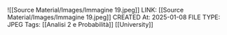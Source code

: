 ![[Source Material/Images/Immagine 19.jpeg]]
LINK: [[Source Material/Images/Immagine 19.jpeg]]
CREATED At: 2025-01-08
FILE TYPE: JPEG
Tags: [[Analisi 2 e Probabilità]] [[University]] 